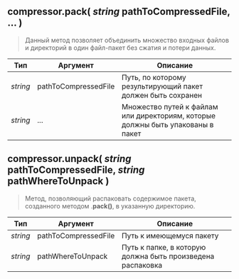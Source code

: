 

compressor.**pack**( *string* pathToCompressedFile, ... )
---------------------------------------------------------
> Данный метод позволяет объединить множество входных файлов и директорий в один файл-пакет без сжатия и потери данных.

| Тип | Аргумент | Описание |
| ------ | ------ | ------ |
| *string* | pathToCompressedFile | Путь, по которому результирующий пакет должен быть сохранен |
| *string* | ... | Множество путей к файлам или директориям, которые должны быть упакованы в пакет |
compressor.**unpack**( *string* pathToCompressedFile, *string* pathWhereToUnpack )
------------------------------------------------------------------------
> Метод, позволяющий распаковать содержимое пакета, созданного методом .**pack()**, в указанную директорию.

| Тип | Аргумент | Описание |
| ------ | ------ | ------ |
| *string* | pathToCompressedFile | Путь к имеющемуся пакету |
| *string* | pathWhereToUnpack | Путь к папке, в которую должна быть произведена распаковка |
